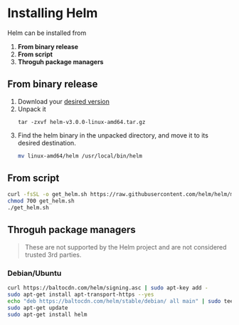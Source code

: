 # Installing Helm
Helm can be installed from
1. **From binary release**
2. **From script**
3. **Throguh package managers**

## From binary release
1. Download your [desired version](https://github.com/helm/helm/releases)
2. Unpack it
	```
	tar -zxvf helm-v3.0.0-linux-amd64.tar.gz
	```
3. Find the helm binary in the unpacked directory, and move it to its desired destination.
	```sh
	mv linux-amd64/helm /usr/local/bin/helm
	```
## From script
```sh
curl -fsSL -o get_helm.sh https://raw.githubusercontent.com/helm/helm/main/scripts/get-helm-3
chmod 700 get_helm.sh
./get_helm.sh
```
## Throguh package managers
> These are not supported by the Helm project and are not considered trusted 3rd parties.
### Debian/Ubuntu
```sh
curl https://baltocdn.com/helm/signing.asc | sudo apt-key add -
sudo apt-get install apt-transport-https --yes
echo "deb https://baltocdn.com/helm/stable/debian/ all main" | sudo tee /etc/apt/sources.list.d/helm-stable-debian.list
sudo apt-get update
sudo apt-get install helm
```
